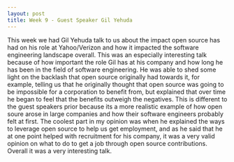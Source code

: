 ```yaml
---
layout: post
title: Week 9 - Guest Speaker Gil Yehuda
---
```


   This week we had Gil Yehuda talk to us about the impact open source has had on his role at Yahoo/Verizon and how it impacted the software engineering landscape overall. This was an especially interesting talk because of how important the role Gil has at his company and how long he has been in the field of software engineering. He was able to shed some light on the backlash that open source originally had towards it, for example, telling us that he originally thought that open source was going to be impossible for a corporation to benefit from, but explained that over time he began to feel that the benefits outweigh the negatives. This is different to the guest speakers prior because its a more realistic example of how open soure arose in large companies and how their software engineers probably felt at first. The coolest part in my opinion was when he explained the ways to leverage open source to help us get employment, and as he said that he at one point helped with recruitment for his company, it was a very valid opinion on what to do to get a job through open source contributions. Overall it was a very interesting talk.
   
